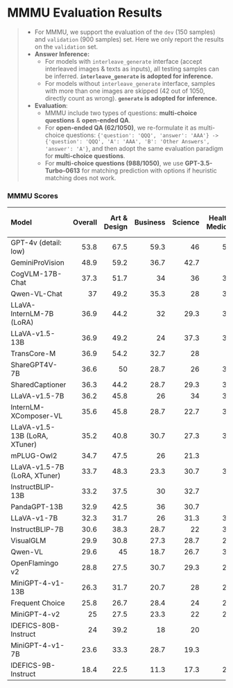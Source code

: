 # MMMU Evaluation Results

> - For MMMU, we support the evaluation of the `dev` (150 samples) and `validation` (900 samples) set. Here we only report the results on the `validation` set. 
> - **Answer Inference:**
>   - For models with `interleave_generate` interface (accept interleaved images & texts as inputs), all testing samples can be inferred. **`interleave_generate` is adopted for inference.**
>   - For models without `interleave_generate` interface, samples with more than one images are skipped (42 out of 1050, directly count as wrong). **`generate` is adopted for inference.**
> - **Evaluation**:
>   - MMMU include two types of questions: **multi-choice questions** & **open-ended QA**. 
>   - For **open-ended QA (62/1050)**, we re-formulate it as multi-choice questions: `{'question': 'QQQ', 'answer': 'AAA'} -> {'question': 'QQQ', 'A': 'AAA', 'B': 'Other Answers', 'answer': 'A'}`, and then adopt the same evaluation paradigm for **multi-choice questions**. 
>   - For **multi-choice questions (988/1050)**, we use **GPT-3.5-Turbo-0613** for matching prediction with options if heuristic matching does not work. 

### MMMU Scores

| Model                         |   Overall |   Art & Design |   Business |   Science |   Health & Medicine |   Humanities & Social Science |   Tech & Engineering |
|:------------------------------|----------:|---------------:|-----------:|----------:|--------------------:|------------------------------:|---------------------:|
| GPT-4v (detail: low)          |      53.8 |           67.5 |       59.3 |      46   |                54.7 |                          70.8 |                 37.1 |
| GeminiProVision               |      48.9 |           59.2 |       36.7 |      42.7 |                52   |                          66.7 |                 43.8 |
| CogVLM-17B-Chat               |      37.3 |           51.7 |       34   |      36   |                35.3 |                          41.7 |                 31.4 |
| Qwen-VL-Chat                  |      37   |           49.2 |       35.3 |      28   |                31.3 |                          54.2 |                 31.9 |
| LLaVA-InternLM-7B (LoRA)      |      36.9 |           44.2 |       32   |      29.3 |                38.7 |                          46.7 |                 34.8 |
| LLaVA-v1.5-13B                |      36.9 |           49.2 |       24   |      37.3 |                33.3 |                          50.8 |                 33.3 |
| TransCore-M                   |      36.9 |           54.2 |       32.7 |      28   |                32   |                          48.3 |                 33.3 |
| ShareGPT4V-7B                 |      36.6 |           50   |       28.7 |      26   |                37.3 |                          49.2 |                 34.3 |
| SharedCaptioner               |      36.3 |           44.2 |       28.7 |      29.3 |                37.3 |                          45.8 |                 36.2 |
| LLaVA-v1.5-7B                 |      36.2 |           45.8 |       26   |      34   |                32.7 |                          47.5 |                 35.7 |
| InternLM-XComposer-VL         |      35.6 |           45.8 |       28.7 |      22.7 |                30.7 |                          52.5 |                 37.6 |
| LLaVA-v1.5-13B (LoRA, XTuner) |      35.2 |           40.8 |       30.7 |      27.3 |                35.3 |                          44.2 |                 35.7 |
| mPLUG-Owl2                    |      34.7 |           47.5 |       26   |      21.3 |                38   |                          50   |                 31.9 |
| LLaVA-v1.5-7B (LoRA, XTuner)  |      33.7 |           48.3 |       23.3 |      30.7 |                32.7 |                          45.8 |                 28.6 |
| InstructBLIP-13B              |      33.2 |           37.5 |       30   |      32.7 |                30   |                          36.7 |                 33.8 |
| PandaGPT-13B                  |      32.9 |           42.5 |       36   |      30.7 |                30   |                          43.3 |                 22.9 |
| LLaVA-v1-7B                   |      32.3 |           31.7 |       26   |      31.3 |                32.7 |                          35.8 |                 35.7 |
| InstructBLIP-7B               |      30.6 |           38.3 |       28.7 |      22   |                30.7 |                          39.2 |                 28.6 |
| VisualGLM                     |      29.9 |           30.8 |       27.3 |      28.7 |                29.3 |                          40.8 |                 26.2 |
| Qwen-VL                       |      29.6 |           45   |       18.7 |      26.7 |                32.7 |                          42.5 |                 21   |
| OpenFlamingo v2               |      28.8 |           27.5 |       30.7 |      29.3 |                28.7 |                          33.3 |                 25.2 |
| MiniGPT-4-v1-13B              |      26.3 |           31.7 |       20.7 |      28   |                25.3 |                          35   |                 21.9 |
| Frequent Choice               |      25.8 |           26.7 |       28.4 |      24   |                24.4 |                          25.2 |                 26.5 |
| MiniGPT-4-v2                  |      25   |           27.5 |       23.3 |      22   |                27.3 |                          32.5 |                 21   |
| IDEFICS-80B-Instruct          |      24   |           39.2 |       18   |      20   |                22   |                          46.7 |                 11   |
| MiniGPT-4-v1-7B               |      23.6 |           33.3 |       28.7 |      19.3 |                18   |                          15   |                 26.2 |
| IDEFICS-9B-Instruct           |      18.4 |           22.5 |       11.3 |      17.3 |                21.3 |                          30   |                 13.3 |